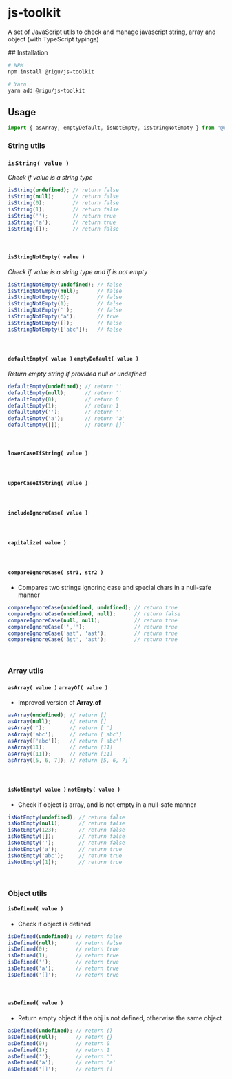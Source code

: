 <!--

@license Apache-2.0

Copyright (c) 2018 The Stdlib Authors.

Licensed under the Apache License, Version 2.0 (the "License");
you may not use this file except in compliance with the License.
You may obtain a copy of the License at

   http://www.apache.org/licenses/LICENSE-2.0

Unless required by applicable law or agreed to in writing, software
distributed under the License is distributed on an "AS IS" BASIS,
WITHOUT WARRANTIES OR CONDITIONS OF ANY KIND, either express or implied.
See the License for the specific language governing permissions and
limitations under the License.

-->

# js-toolkit
A set of JavaScript utils to check and manage javascript string, array and object (with TypeScript typings)

<section class="installation">
## Installation

```bash
# NPM
npm install @rigu/js-toolkit

# Yarn
yarn add @rigu/js-toolkit
```

</section>

## Usage

<!-- eslint-disable no-new-wrappers -->

```javascript
import { asArray, emptyDefault, isNotEmpty, isStringNotEmpty } from '@rigu/js-toolkit';
```


### **String utils**
<!-- eslint-disable no-new-wrappers -->

### `isString( value )`
*Check if value is a string type*
```javascript
isString(undefined); // return false
isString(null);      // return false
isString(0);         // return false
isString(1);         // return false
isString('');        // return true
isString('a');       // return true
isString([]);        // return false
```
<br>

#### `isStringNotEmpty( value )`
*Check if value is a string type and if is not empty*
```javascript
isStringNotEmpty(undefined); // false
isStringNotEmpty(null);      // false
isStringNotEmpty(0);         // false
isStringNotEmpty(1);         // false
isStringNotEmpty('');        // false
isStringNotEmpty('a');       // true
isStringNotEmpty([]);        // false
isStringNotEmpty(['abc']);   // false
```
<br>

#### `defaultEmpty( value )` `emptyDefault( value )`
*Return empty string if provided null or undefined*
```javascript
defaultEmpty(undefined); // return ''
defaultEmpty(null);      // return ''
defaultEmpty(0);         // return 0
defaultEmpty(1);         // return 1
defaultEmpty('');        // return ''
defaultEmpty('a');       // return 'a'
defaultEmpty([]);        // return []`
```
<br>

####  `lowerCaseIfString( value )`
<br>

####  `upperCaseIfString( value )`
<br>

####  `includeIgnoreCase( value )`
<br>

####  `capitalize( value )`
<br>

#### `compareIgnoreCase( str1, str2 )`
* Compares two strings ignoring case and special chars in a null-safe manner
```javascript
compareIgnoreCase(undefined, undefined); // return true
compareIgnoreCase(undefined, null);      // return false
compareIgnoreCase(null, null);           // return true
compareIgnoreCase('','');                // return true
compareIgnoreCase('ast', 'ast');         // return true
compareIgnoreCase('âșț', 'ast');         // return true
```
<br>

### **Array utils**
<!-- eslint-disable no-new-wrappers -->
#### `asArray( value )`  `arrayOf( value )`
* Improved version of **Array.of**
```javascript
asArray(undefined); // return []
asArray(null);      // return []
asArray('');        // return ['']
asArray('abc');     // return ['abc']
asArray(['abc']);   // return ['abc']
asArray(11);        // return [11]
asArray([11]);      // return [11]
asArray([5, 6, 7]); // return [5, 6, 7]`
```
<br>

#### `isNotEmpty( value )` `notEmpty( value )`
* Check if object is array, and is not empty in a null-safe manner
```javascript
isNotEmpty(undefined); // return false
isNotEmpty(null);      // return false
isNotEmpty(123);       // return false
isNotEmpty([]);        // return false
isNotEmpty('');        // return false
isNotEmpty('a');       // return true
isNotEmpty('abc');     // return true
isNotEmpty([1]);       // return true
```
<br>

### **Object utils**
<!-- eslint-disable no-new-wrappers -->
#### `isDefined( value )`
* Check if object is defined
```javascript
isDefined(undefined); // return false
isDefined(null);      // return false
isDefined(0);         // return true
isDefined(1);         // return true
isDefined('');        // return true
isDefined('a');       // return true
isDefined('[]');      // return true
```
<br>

#### `asDefined( value )`
* Return empty object if the obj is not defined, otherwise the same object
```javascript
asDefined(undefined); // return {}
asDefined(null);      // return {}
asDefined(0);         // return 0
asDefined(1);         // return 1
asDefined('');        // return ''
asDefined('a');       // return 'a'
asDefined('[]');      // return []
```
<br>

